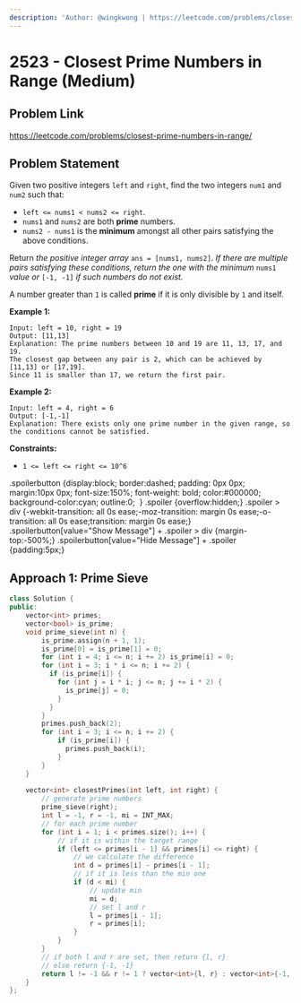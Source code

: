 ```yaml
---
description: 'Author: @wingkwong | https://leetcode.com/problems/closest-prime-numbers-in-range/'
---
```


# 2523 - Closest Prime Numbers in Range (Medium) 

## Problem Link

https://leetcode.com/problems/closest-prime-numbers-in-range/

## Problem Statement

Given two positive integers `left` and `right`, find the two integers `num1` and `num2` such that:

- `left <= nums1 < nums2 <= right`.
- `nums1` and `nums2` are both **prime** numbers.
- `nums2 - nums1` is the **minimum** amongst all other pairs satisfying the above conditions.

Return *the positive integer array* `ans = [nums1, nums2]`. *If there are multiple pairs satisfying these conditions, return the one with the minimum* `nums1` *value or* `[-1, -1]` *if such numbers do not exist.*

A number greater than `1` is called **prime** if it is only divisible by `1` and itself.

**Example 1:**

```
Input: left = 10, right = 19
Output: [11,13]
Explanation: The prime numbers between 10 and 19 are 11, 13, 17, and 19.
The closest gap between any pair is 2, which can be achieved by [11,13] or [17,19].
Since 11 is smaller than 17, we return the first pair.
```

**Example 2:**

```
Input: left = 4, right = 6
Output: [-1,-1]
Explanation: There exists only one prime number in the given range, so the conditions cannot be satisfied.
```

**Constraints:**

- `1 <= left <= right <= 10^6`

.spoilerbutton {display:block; border:dashed; padding: 0px 0px; margin:10px 0px; font-size:150%; font-weight: bold; color:#000000; background-color:cyan; outline:0; 
}
.spoiler {overflow:hidden;}
.spoiler > div {-webkit-transition: all 0s ease;-moz-transition: margin 0s ease;-o-transition: all 0s ease;transition: margin 0s ease;}
.spoilerbutton[value="Show Message"] + .spoiler > div {margin-top:-500%;}
.spoilerbutton[value="Hide Message"] + .spoiler {padding:5px;}

## Approach 1: Prime Sieve

<Tabs>
<TabItem value="cpp" label="C++">
<SolutionAuthor name="@wingkwong"/>

```cpp
class Solution {
public:
    vector<int> primes;
    vector<bool> is_prime;
    void prime_sieve(int n) {
        is_prime.assign(n + 1, 1);
        is_prime[0] = is_prime[1] = 0;
        for (int i = 4; i <= n; i += 2) is_prime[i] = 0;
        for (int i = 3; i * i <= n; i += 2) {
          if (is_prime[i]) {
            for (int j = i * i; j <= n; j += i * 2) {
              is_prime[j] = 0;
            }
          }   
        } 
        primes.push_back(2);
        for (int i = 3; i <= n; i += 2) {
            if (is_prime[i]) {
              primes.push_back(i);
            }
        }
    }
    
    vector<int> closestPrimes(int left, int right) {
        // generate prime numbers
        prime_sieve(right);
        int l = -1, r = -1, mi = INT_MAX;
        // for each prime number
        for (int i = 1; i < primes.size(); i++) {
            // if it is within the target range
            if (left <= primes[i - 1] && primes[i] <= right) {
                // we calculate the difference
                int d = primes[i] - primes[i - 1];
                // if it is less than the min one
                if (d < mi) {
                    // update min
                    mi = d;
                    // set l and r
                    l = primes[i - 1];
                    r = primes[i];
                }   
            }
        }
        // if both l and r are set, then return {l, r}
        // else return {-1, -1}
        return l != -1 && r != 1 ? vector<int>{l, r} : vector<int>{-1, -1};
    }
};
```

</TabItem>
</Tabs>